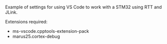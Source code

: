 Example of settings for using VS Code to work with a STM32 using RTT and JLink.

Extensions required:
  - ms-vscode.cpptools-extension-pack
  - marus25.cortex-debug
